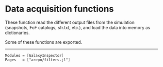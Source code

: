 # Data acquisition functions

These function read the different output files from the simulation (snapshots, FoF catalogs, sfr.txt, etc.), and load the data into memory as dictionaries.

Some of these functions are exported.

---

```@autodocs
Modules = [GalaxyInspector]
Pages   = ["arepo/filters.jl"]
```
